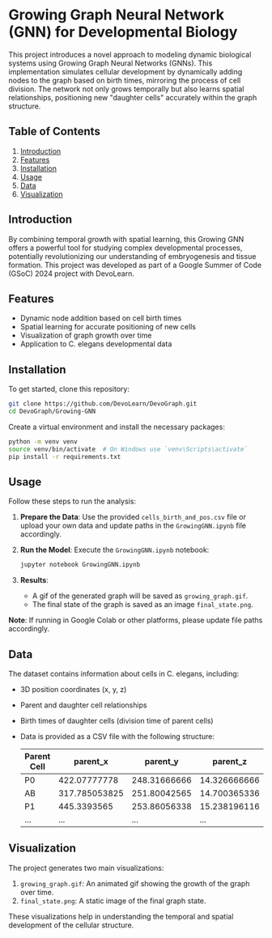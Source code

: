 # Growing Graph Neural Network (GNN) for Developmental Biology

This project introduces a novel approach to modeling dynamic biological systems using Growing Graph Neural Networks (GNNs). This implementation simulates cellular development by dynamically adding nodes to the graph based on birth times, mirroring the process of cell division. The network not only grows temporally but also learns spatial relationships, positioning new "daughter cells" accurately within the graph structure.

## Table of Contents

1. [Introduction](#introduction)
2. [Features](#features)
3. [Installation](#installation)
4. [Usage](#usage)
5. [Data](#data)
6. [Visualization](#visualization)

## Introduction

By combining temporal growth with spatial learning, this Growing GNN offers a powerful tool for studying complex developmental processes, potentially revolutionizing our understanding of embryogenesis and tissue formation. This project was developed as part of a Google Summer of Code (GSoC) 2024 project with DevoLearn.

## Features

- Dynamic node addition based on cell birth times
- Spatial learning for accurate positioning of new cells
- Visualization of graph growth over time
- Application to C. elegans developmental data

## Installation

To get started, clone this repository:

```bash
git clone https://github.com/DevoLearn/DevoGraph.git
cd DevoGraph/Growing-GNN
```

Create a virtual environment and install the necessary packages:

```bash
python -m venv venv
source venv/bin/activate  # On Windows use `venv\Scripts\activate`
pip install -r requirements.txt
```

## Usage

Follow these steps to run the analysis:

1. **Prepare the Data**: Use the provided `cells_birth_and_pos.csv` file or upload your own data and update paths in the `GrowingGNN.ipynb` file accordingly.

2. **Run the Model**: Execute the `GrowingGNN.ipynb` notebook:
   ```bash
   jupyter notebook GrowingGNN.ipynb
   ```

3. **Results**: 
   - A gif of the generated graph will be saved as `growing_graph.gif`. 
   - The final state of the graph is saved as an image `final_state.png`.

**Note**: If running in Google Colab or other platforms, please update file paths accordingly.

## Data

The dataset contains information about cells in C. elegans, including:
- 3D position coordinates (x, y, z)
- Parent and daughter cell relationships
- Birth times of daughter cells (division time of parent cells)

- Data is provided as a CSV file with the following structure:


    | Parent Cell |   parent_x   |   parent_y   |   parent_z   | Daughter 1 | Daughter 2 | Birth Time |
    |-------------|--------------|--------------|--------------|------------|------------|------------|
    | P0	      | 422.07777778 | 248.31666666	| 14.326666666 | AB         | P1         | 0          |
    | AB	      | 317.785053825| 251.80042565	| 14.700365336 | ABa	    | ABp	     | 17         |
    | P1	      | 445.3393565  | 253.86056338	| 15.238196116 | EMS	    | P2	     | 18         |
    | ...         | ...          | ...          | ...          | ...        | ...        | ...        |


## Visualization

The project generates two main visualizations:
1. `growing_graph.gif`: An animated gif showing the growth of the graph over time.
2. `final_state.png`: A static image of the final graph state.

These visualizations help in understanding the temporal and spatial development of the cellular structure.